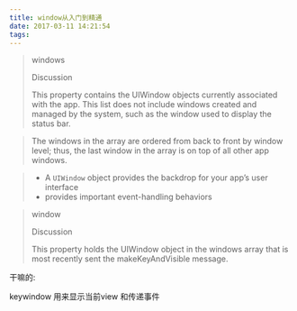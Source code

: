 ```yaml
---
title: window从入门到精通
date: 2017-03-11 14:21:54
tags:
---
```


> windows
>
> Discussion
>
> This property contains the UIWindow objects currently associated with the app. This list does not include windows created and managed by the system, such as the window used to display the status bar.

> The windows in the array are ordered from back to front by window level; thus, the last window in the array is on top of all other app windows.



> - A `UIWindow` object provides the backdrop for your app’s user interface 
> - provides important event-handling behaviors



> window
>
> Discussion
>
> This property holds the UIWindow object in the windows array that is most recently sent the makeKeyAndVisible message.

干嘛的: 

keywindow 用来显示当前view 和传递事件

